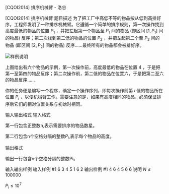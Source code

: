 



[CQOI2014] 排序机械臂 - 洛谷














[CQOI2014] 排序机械臂
题目描述
为了把工厂中高低不等的物品按从低到高排好序，工程师发明了一种排序机械臂。它遵循一个简单的排序规则，第一次操作找到高度最低的物品的位置 $P_1$ ，并把左起第一个物品至 $P_1$  间的物品 (即区间 $[1,P_1]$  间的物品) 反序；第二次找到第二低的物品的位置 $P_2$ ，并把左起第二个至 $P_2$  间的物品 (即区间 $[2,P_2]$  间的物品) 反序……最终所有的物品都会被排好序。

![样例说明](https://cdn.luogu.com.cn/upload/pic/15642.png)

上图给出有六个物品的示例，第一次操作前，高度最低的物品在位置 $4$ ，于是把第一至第四的物品反序；第二次操作前，第二低的物品在位罝六，于是把第二至六的物品反序……

你的任务便是编写一个程序，确定一个操作序列，即每次操作前第 $i$ 低的物品所在位置 $P_i$ ，以便机械臂工作。需要注意的是，如果有高度相同的物品，必须保证排序后它们的相对位置关系与初始时相同。

输入输出格式
输入格式

第一行包含正整数n,表示需要排序的物品数星。

第二行包含n个空格分隔的整数$P_i$,表示每个物品的高度。

输出格式

输出一行包含n个空格分隔的整数Pi。

输入输出样例
输入样例 #1
6
3 4 5 1 6 2
输出样例 #1
4 6 4 5 6 6
说明
$N \le 100000$

$P_i \le 10^7$







